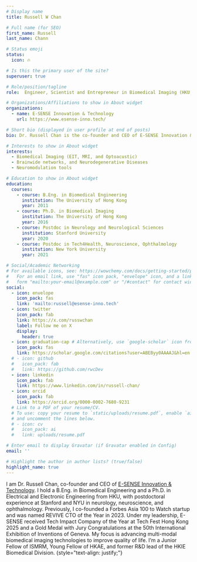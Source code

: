 ```yaml
---
# Display name
title: Russell W Chan

# Full name (for SEO)
first_name: Russell
last_name: Chann

# Status emoji
status:
  icon: 🔥

# Is this the primary user of the site?
superuser: true

# Role/position/tagline
role:  Engineer, Scientist and Entrepreneur in Biomedical Imaging (HKU, Stanford, NYU)  

# Organizations/Affiliations to show in About widget
organizations:
  - name: E-SENSE Innovation & Technology 
    url: https://www.esense-inno.tech/

# Short bio (displayed in user profile at end of posts)
bio: Dr. Russell Chan is the co-founder and CEO of E-SENSE Innovation & Technology. He obtained his B.Eng. in biomedical engineering and Ph.D. in electrical and electronic engineering from The University of Hong Kong (HKU). He was a post-doc at Stanford University in Neurology and Neurological Sciences, and New York University in Neuroscience, Tech4Health, and Ophthalmology. He was the co-founder and Chief Technology Officer (CTO) of a Forbes Asia 100 to Watch Startup. He received the HKEST award and REVIVE CTO of the Year in 2023. Under his leadership, E-SENSE has received the Tech Impact Company of the Year at the Tech Fest Hong Kong Awards 2025, and Gold Medal with Jury Congratulations at the 50th International Exhibition of Inventions of Geneva in 2025. His focus is the research, development, application, and commercialization of state-of-the-art multi-modal and multi-scale biomedical imaging devices to improve quality of life. Dr. Chan is an elected Junior Fellow of International Society of Magnetic Resonance in Medicine (ISMRM), and an elected Young Fellow of Hong Kong Academy of Engineering (HKAE). He is the ex-co member and the R&D focus group lead of the Hong Kong Institute of Engineers (HKIE) Biomedical Division.

# Interests to show in About widget
interests:
  - Biomedical Imaging (EIT, MRI, and Optoacustic)
  - Brainwide networks, and Neurodegenerative Diseases
  - Neuromodulation tools

# Education to show in About widget
education:
  courses:
    - course: B.Eng. in Biomedical Engineering
      institution: The University of Hong Kong
      year: 2011
    - course: Ph.D. in Biomedical Imaging
      institution: The University of Hong Kong
      year: 2016
    - course: Postdoc in Neurology and Neurological Sciences
      institution: Stanford University
      year: 2020
    - course: Postdoc in Tech4Health, Neuroscience, Ophthalmology
      institution: New York University
      year: 2021

# Social/Academic Networking
# For available icons, see: https://wowchemy.com/docs/getting-started/page-builder/#icons
#   For an email link, use "fas" icon pack, "envelope" icon, and a link in the
#   form "mailto:your-email@example.com" or "/#contact" for contact widget.
social:
  - icon: envelope
    icon_pack: fas
    link: 'mailto:russell@esense-inno.tech'
  - icon: twitter
    icon_pack: fab
    link: https://x.com/russwchan
    label: Follow me on X
    display:
      header: true
  - icon: graduation-cap # Alternatively, use `google-scholar` icon from `ai` icon pack
    icon_pack: fas
    link: https://scholar.google.com/citations?user=ABEByy0AAAAJ&hl=en
  # - icon: github
  #   icon_pack: fab
  #   link: https://github.com/rwcDev
  - icon: linkedin
    icon_pack: fab
    link: https://www.linkedin.com/in/russell-chan/
  - icon: orcid
    icon_pack: fab
    link: https://orcid.org/0000-0002-7680-9231
  # Link to a PDF of your resume/CV.
  # To use: copy your resume to `static/uploads/resume.pdf`, enable `ai` icons in `params.yaml`,
  # and uncomment the lines below.
  # - icon: cv
  #   icon_pack: ai
  #   link: uploads/resume.pdf

# Enter email to display Gravatar (if Gravatar enabled in Config)
email: ''

# Highlight the author in author lists? (true/false)
highlight_name: true
---
```


I am Dr. Russell Chan, co-founder and CEO of [E-SENSE Innovation & Technology](https://www.esense-inno.tech/). I hold a B.Eng. in Biomedical Engineering and a Ph.D. in Electrical and Electronic Engineering from HKU, with postdoctoral experience at Stanford and NYU in neurology, neuroscience, and ophthalmology. Previously, I co-founded a Forbes Asia 100 to Watch startup and was named REVIVE CTO of the Year in 2023. Under my leadership, E-SENSE received Tech Impact Company of the Year at Tech Fest Hong Kong 2025 and a Gold Medal with Jury Congratulations at the 50th International Exhibition of Inventions of Geneva. My focus is advancing multi-modal biomedical imaging technologies to improve quality of life. I’m a Junior Fellow of ISMRM, Young Fellow of HKAE, and former R&D lead of the HKIE Biomedical Division.
{style="text-align: justify;"}
